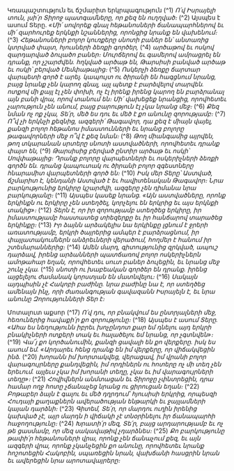 
Կռապաշտություն եւ ճշմարիտ երկրպագություն
(^1) _Ո՛վ Իսրայելի տուն, լսի՛ր Տիրոջ պատգամները, որ քեզ են ուղղված։_
(^2) Այսպես է ասում Տերը.
_«Մի՛ սովորեք գնալ հեթանոսների ճանապարհներով
եւ մի՛ զարհուրեք երկնքի նշաններից,
որոնցից նրանք են վախենում։_
(^3) _Հեթանոսների բոլոր կուռքերը սնոտի բաներ են՝
անտառից կտրված փայտ,
հյուսների ձեռքի գործեր,_
(^4) _արծաթով եւ ոսկով զարդարված ձուլածո բաներ։
Մուրճերով եւ գամերով ամրացրել են դրանք, որ չշարժվեն.
հղկված արծաթ են,
Թարսիսի բանված արծաթ եւ ոսկի՝ բերված Մեմփաթայից։_
(^5) _Ոսկերչի ձեռքը ճարտար վարպետի գործ է արել.
կապույտ ու ծիրանի են հագցնում նրանց,
բայց նրանք չեն կարող գնալ,
այլ պետք է բարձվելով տարվեն.
ոտքով մի քայլ էլ չեն փոխի,
ոչ էլ իրենք իրենց կարող են բարձրանալ այն բանի վրա,
որով տանում են։
Մի՛ վախեցեք նրանցից,
որովհետեւ չարություն չեն անում,
բայց բարություն էլ չկա նրանց մեջ։_
(^6) _Քեզ նման ոչ ոք չկա, Տե՛ր,
մեծ ես դու եւ մեծ է քո անունը զորությամբ։_
(^7) _Ո՞վ չի երկնչի քեզնից, ազգերի՛ Թագավոր,
դա քեզ է միայն վայել,
քանզի բոլոր հեթանոս իմաստունների
եւ նրանց բոլորը թագավորների մեջ ո՞վ է քեզ նման։_
(^8) _Թող միանգամից այրվեն,
թող տկարանան սրտերը սնոտի աստվածների, որովհետեւ դրանք փայտ են,_
(^9) _Թարսիսից բերված ընտիր արծաթ եւ ոսկի՝ Սովփաթայից։
Դրանք բոլորը վարպետների եւ ոսկերիչների ձեռքի գործն են.
դրանց կապուտակ ու ծիրանի բոլոր զգեստները
հնարամիտ վարպետների գործ են։_
(^10) _Իսկ մեր Տերը՝ Աստված, ճշմարիտ է,
կենդանի Աստված է եւ հավիտենական Թագավոր։
Նրա բարկությունից երկիրը կշարժվի,
ազգերը չեն դիմանա նրա բարկությանը։_
(^11) _Այսպես կասեք նրանց.
«Այն աստվածները, որոնք երկինքն ու երկիրը չեն ստեղծել,
կորչելու են երկրից եւ այս երկնքի տակից»։_
(^12) _Տերն է, որ իր զորությամբ ստեղծեց երկիրը,
իր իմաստությամբ հաստատեց տիեզերքը
եւ իր հանճարով տարածեց երկինքը։_
(^13) _Իր ձայնն արձակելիս նա երկինքը լցնում է ջրերի առատությամբ,
երկրի ծայրերից ամպեր է բարձրացնում,
իր փայլատակումներն անձրեւների վերածում,
հողմեր է հանում իր շտեմարաններից։_
(^14) _Ամեն մարդ, գիտությունից զրկված, ապուշ դարձավ,
իրենց արձանների պատճառով բոլոր ոսկերիչներն ամոթահար եղան,
որովհետեւ սուտ բաներ ձուլեցին,
եւ նրանց մեջ շունչ չկա._
(^15) _սնոտի ու խաբեական գործեր են դրանք.
իրենց այցելելու ժամանակ կորստյան են մատնվելու։_
(^16) _Սակայն այդպիսին չէ Հակոբի բաժինը.
նրա բաժինը նա է, որ ստեղծեց ամենայն ինչ,
որի ժառանգության գավազանն Իսրայելն է,
եւ նրա անունը Զորությունների Տեր է։_


Մոտալուտ աքսոր
(^17) _Ո՛վ դու, որ բնակվում ես ընտրյալների մեջ,
հեռուներից հավաքի՛ր քո զորությունը։_
(^18) _Այսպես է ասում Տերը.
«Ահա ես նեղությունն իբրեւ խոչընդոտ քար եմ դնելու
այդ երկրի բնակիչների ոտքերի տակ
եւ հալածելու եմ նրանց, որ չգտնվեն»։_
(^19) _Վա՜յ քո կործանումին, քանզի ցավալի են քո վերքերը.
իսկ ես ասում եմ. «Արդարեւ հենց դրանք են իմ վերքերը, որ վիճակվեցին ինձ._
(^20) _խորանն իմ խորտակվեց, վերացավ,
իմ վրանի բոլոր վարագույրները քանդվեցին,
իմ որդիներն ու հոտերը ոչ մի տեղ չեն երեւում.
այլեւս չկա իմ խորանի տեղը,
չկա եւ իմ վարագույրների տեղը»։_
(^21) _Հովիվներն անմտացան եւ Տիրոջը չփնտրեցին,
դրա համար ողջ հոտը չճանաչեց նրանց ու ցիրուցան եղան։_
(^22) _Բոթաբեր ձայն է գալու եւ մեծ դղրդում՝ հյուսիսի երկրից,
որպեսզի Հուդայի քաղաքներն ավերածության ենթարկի
եւ ջայլամների կայան դարձնի։_
(^23) _Գիտեմ, Տե՛ր, որ մարդու ուղին իրենից կախված չէ,
այր մարդն ի վիճակի չէ տնօրինելու իր ճանապարհի հաջողությունը։_
(^24) _Խրատի՛ր մեզ, Տե՛ր,
բայց արդարությամբ եւ ոչ թե ցասմամբ,
որ մեզ սակավաթիվ չդարձնես։_
(^25) _Քո բարկությունը թափի՛ր հեթանոսների վրա,
որոնք չեն ճանաչում քեզ,
եւ այն ազգերի վրա,
որոնք չկանչեցին քո անունը,
որովհետեւ նրանք հոշոտեցին Հակոբին,
սպառեցին նրան, վախճանի հասցրին նրան
եւ ավերեցին նրա արոտավայրերը։_
